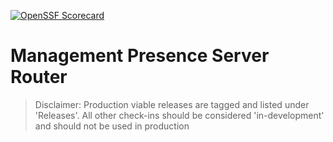 [![OpenSSF Scorecard](https://api.securityscorecards.dev/projects/github.com/open-amt-cloud-toolkit/mps-router/badge)](https://api.securityscorecards.dev/projects/github.com/open-amt-cloud-toolkit/mps-router)

# Management Presence Server Router


> Disclaimer: Production viable releases are tagged and listed under 'Releases'.  All other check-ins should be considered 'in-development' and should not be used in production

